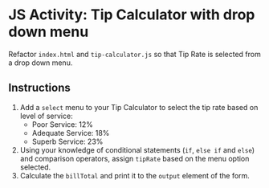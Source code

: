 # JS Activity: Tip Calculator with drop down menu
Refactor `index.html` and `tip-calculator.js` so that Tip Rate is selected from a drop down menu.

## Instructions
1. Add a `select` menu to your Tip Calculator to select the tip rate based on level of service:
    - Poor Service: 12%
    - Adequate Service: 18%
    - Superb Service: 23%
2. Using your knowledge of conditional statements (`if`, `else if` and `else`) and comparison operators, assign `tipRate` based on the menu option selected.
3. Calculate the `billTotal` and print it to the `output` element of the form.